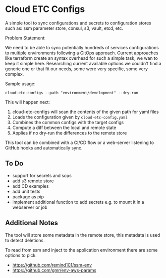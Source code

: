 # Cloud ETC Configs

A simple tool to sync configurations and secrets to configuration stores such as: ssm parameter store, consul, s3, vault, etcd, etc.

Problem Statement:

We need to be able to sync potentially hundreds of services configurations to multiple environments following a GitOps approach.
Current approaches like terraform create an syntax overhead for such a simple task, we wan to keep it simple here.
Researching current available options we couldn't find a generic one or that fit our needs, some were very specific, some very complex.

Sample usage:

```shell
cloud-etc-configs --path "environment/development" --dry-run
```

This will happen next:

1. cloud-etc-configs will scan the contents of the given path for yaml files
2. Loads the configuration given by `cloud-etc-config.yaml`
3. Combines the common configs with the target configs
4. Compute a diff between the local and remote state
5. Applies if no dry-run the differences to the remote store

This tool can be combined with a CI/CD flow or a web-server listening to GitHub hooks and automatically sync.

## To Do

- support for secrets and sops
- add s3 remote store
- add CD examples
- add unit tests
- package as pip
- implement additional function to add secrets e.g. to mount it in a webserver or job

## Additional Notes

The tool will store some metadata in the remote store, this metadata is used to detect deletions.

To read from ssm and inject to the application environment there are some options to pick:

- https://github.com/remind101/ssm-env
- https://github.com/gmr/env-aws-params
